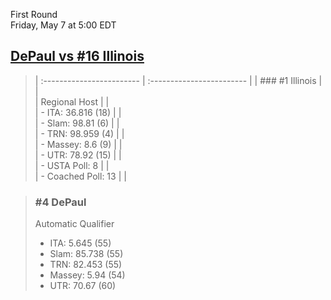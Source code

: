 First Round  
Friday, May 7 at 5:00 EDT
## [DePaul vs #16 Illinois](https://www.ncaa.com/game/5833373) 

> | :------------------------ | :------------------------ |
> | ### #1 Illinois           | |  
> | Regional Host             | |  
> | - ITA: 36.816 (18)        | |  
> | - Slam: 98.81 (6)         | |  
> | - TRN: 98.959 (4)         | |  
> | - Massey: 8.6 (9)         | |  
> | - UTR: 78.92 (15)         | |  
> | - USTA Poll: 8            | |  
> | - Coached Poll: 13        | |  

> ### #4 DePaul  
> Automatic Qualifier  
> - ITA: 5.645 (55)  
> - Slam: 85.738 (55)  
> - TRN: 82.453 (55)  
> - Massey: 5.94 (54)  
> - UTR: 70.67 (60)  